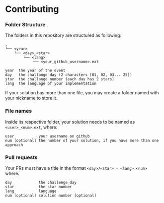 # Contributing

### Folder Structure

The folders in this repository are structured as following:
```
.
└── <year>
    └── <day>_<star>
        └── <lang>
            └── <your_github_username>.ext

year  the year of the event 
day   the challange day (2 characters [01, 02, 03... 25])
star  the challange number (each day has 2 stars)
lang  the language of your implementation
```

If your solution has more than one file, you may create a folder named with your nickname to store it.

### File names

Inside its respective folder, your solution needs to be named as `<user>_<num>.ext`, where:

```
user           your username on github
num [optional] the number of your solution, if you have more than one approach
```

### Pull requests

Your PRs must have a title in the format `<day>/<star> - <lang> <num>` where:

```
day            the challenge day
star           the star number
lang           language
num [optional] solution number [optional]
```
